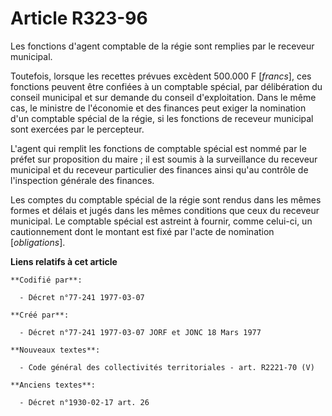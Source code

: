 # Article R323-96

Les fonctions d'agent comptable de la régie sont remplies par le receveur municipal.

Toutefois, lorsque les recettes prévues excèdent 500.000 F [*francs*], ces fonctions peuvent être confiées à un comptable
spécial, par délibération du conseil municipal et sur demande du conseil d'exploitation. Dans le même cas, le ministre de
l'économie et des finances peut exiger la nomination d'un comptable spécial de la régie, si les fonctions de receveur
municipal sont exercées par le percepteur.

L'agent qui remplit les fonctions de comptable spécial est nommé par le préfet sur proposition du maire ; il est soumis à la
surveillance du receveur municipal et du receveur particulier des finances ainsi qu'au contrôle de l'inspection générale des
finances.

Les comptes du comptable spécial de la régie sont rendus dans les mêmes formes et délais et jugés dans les mêmes conditions
que ceux du receveur municipal. Le comptable spécial est astreint à fournir, comme celui-ci, un cautionnement dont le montant
est fixé par l'acte de nomination [*obligations*].

**Liens relatifs à cet article**

	**Codifié par**:

	  - Décret n°77-241 1977-03-07

	**Créé par**:

	  - Décret n°77-241 1977-03-07 JORF et JONC 18 Mars 1977

	**Nouveaux textes**:

	  - Code général des collectivités territoriales - art. R2221-70 (V)

	**Anciens textes**:

	  - Décret n°1930-02-17 art. 26
